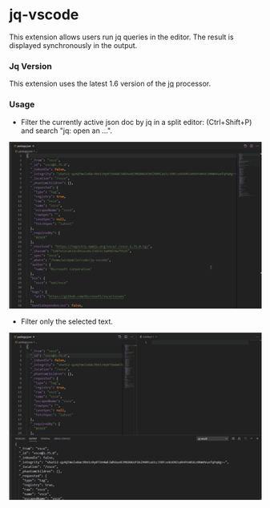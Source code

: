 # jq-vscode
This extension allows users run jq queries in the editor. The result is displayed synchronously in the output.

### Jq Version
This extension uses the latest 1.6 version of the [jq](https://stedolan.github.io/jq/) processor.

### Usage
- Filter the currently active json doc by jq in a split editor: (Ctrl+Shift+P) and search "jq: open an ...".

![filter json](https://raw.githubusercontent.com/petli-full/jq-vscode/master/images/filter_json.gif)

- Filter only the selected text.

![filter selected text](https://raw.githubusercontent.com/petli-full/jq-vscode/master/images/filter_selected.gif)